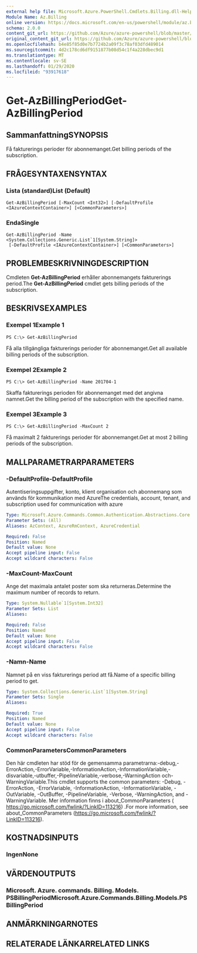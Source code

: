 ```yaml
---
external help file: Microsoft.Azure.PowerShell.Cmdlets.Billing.dll-Help.xml
Module Name: Az.Billing
online version: https://docs.microsoft.com/en-us/powershell/module/az.billing/get-azbillingperiod
schema: 2.0.0
content_git_url: https://github.com/Azure/azure-powershell/blob/master/src/Billing/Billing/help/Get-AzBillingPeriod.md
original_content_git_url: https://github.com/Azure/azure-powershell/blob/master/src/Billing/Billing/help/Get-AzBillingPeriod.md
ms.openlocfilehash: b4e85f85d0e7b7724b2a09f3c78af03dfd489014
ms.sourcegitcommit: 4d2c178cd6df9151877b08d54c1f4a228dbec9d1
ms.translationtype: MT
ms.contentlocale: sv-SE
ms.lasthandoff: 01/29/2020
ms.locfileid: "93917618"
---
```

# <span data-ttu-id="12bde-101">Get-AzBillingPeriod</span><span class="sxs-lookup"><span data-stu-id="12bde-101">Get-AzBillingPeriod</span></span>

## <span data-ttu-id="12bde-102">Sammanfattning</span><span class="sxs-lookup"><span data-stu-id="12bde-102">SYNOPSIS</span></span>
<span data-ttu-id="12bde-103">Få fakturerings perioder för abonnemanget.</span><span class="sxs-lookup"><span data-stu-id="12bde-103">Get billing periods of the subscription.</span></span>

## <span data-ttu-id="12bde-104">FRÅGESYNTAXEN</span><span class="sxs-lookup"><span data-stu-id="12bde-104">SYNTAX</span></span>

### <span data-ttu-id="12bde-105">Lista (standard)</span><span class="sxs-lookup"><span data-stu-id="12bde-105">List (Default)</span></span>
```
Get-AzBillingPeriod [-MaxCount <Int32>] [-DefaultProfile <IAzureContextContainer>] [<CommonParameters>]
```

### <span data-ttu-id="12bde-106">Enda</span><span class="sxs-lookup"><span data-stu-id="12bde-106">Single</span></span>
```
Get-AzBillingPeriod -Name <System.Collections.Generic.List`1[System.String]>
 [-DefaultProfile <IAzureContextContainer>] [<CommonParameters>]
```

## <span data-ttu-id="12bde-107">PROBLEMBESKRIVNING</span><span class="sxs-lookup"><span data-stu-id="12bde-107">DESCRIPTION</span></span>
<span data-ttu-id="12bde-108">Cmdleten **Get-AzBillingPeriod** erhåller abonnemangets fakturerings period.</span><span class="sxs-lookup"><span data-stu-id="12bde-108">The **Get-AzBillingPeriod** cmdlet gets billing periods of the subscription.</span></span>

## <span data-ttu-id="12bde-109">BESKRIVS</span><span class="sxs-lookup"><span data-stu-id="12bde-109">EXAMPLES</span></span>

### <span data-ttu-id="12bde-110">Exempel 1</span><span class="sxs-lookup"><span data-stu-id="12bde-110">Example 1</span></span>
```
PS C:\> Get-AzBillingPeriod
```

<span data-ttu-id="12bde-111">Få alla tillgängliga fakturerings perioder för abonnemanget.</span><span class="sxs-lookup"><span data-stu-id="12bde-111">Get all available billing periods of the subscription.</span></span>

### <span data-ttu-id="12bde-112">Exempel 2</span><span class="sxs-lookup"><span data-stu-id="12bde-112">Example 2</span></span>
```
PS C:\> Get-AzBillingPeriod -Name 201704-1
```

<span data-ttu-id="12bde-113">Skaffa fakturerings perioden för abonnemanget med det angivna namnet.</span><span class="sxs-lookup"><span data-stu-id="12bde-113">Get the billing period of the subscription with the specified name.</span></span>

### <span data-ttu-id="12bde-114">Exempel 3</span><span class="sxs-lookup"><span data-stu-id="12bde-114">Example 3</span></span>
```
PS C:\> Get-AzBillingPeriod -MaxCount 2
```

<span data-ttu-id="12bde-115">Få maximalt 2 fakturerings perioder för abonnemanget.</span><span class="sxs-lookup"><span data-stu-id="12bde-115">Get at most 2 billing periods of the subscription.</span></span>

## <span data-ttu-id="12bde-116">MALLPARAMETRAR</span><span class="sxs-lookup"><span data-stu-id="12bde-116">PARAMETERS</span></span>

### <span data-ttu-id="12bde-117">-DefaultProfile</span><span class="sxs-lookup"><span data-stu-id="12bde-117">-DefaultProfile</span></span>
<span data-ttu-id="12bde-118">Autentiseringsuppgifter, konto, klient organisation och abonnemang som används för kommunikation med Azure</span><span class="sxs-lookup"><span data-stu-id="12bde-118">The credentials, account, tenant, and subscription used for communication with azure</span></span>

```yaml
Type: Microsoft.Azure.Commands.Common.Authentication.Abstractions.Core.IAzureContextContainer
Parameter Sets: (All)
Aliases: AzContext, AzureRmContext, AzureCredential

Required: False
Position: Named
Default value: None
Accept pipeline input: False
Accept wildcard characters: False
```

### <span data-ttu-id="12bde-119">-MaxCount</span><span class="sxs-lookup"><span data-stu-id="12bde-119">-MaxCount</span></span>
<span data-ttu-id="12bde-120">Ange det maximala antalet poster som ska returneras.</span><span class="sxs-lookup"><span data-stu-id="12bde-120">Determine the maximum number of records to return.</span></span>

```yaml
Type: System.Nullable`1[System.Int32]
Parameter Sets: List
Aliases:

Required: False
Position: Named
Default value: None
Accept pipeline input: False
Accept wildcard characters: False
```

### <span data-ttu-id="12bde-121">-Namn</span><span class="sxs-lookup"><span data-stu-id="12bde-121">-Name</span></span>
<span data-ttu-id="12bde-122">Namnet på en viss fakturerings period att få.</span><span class="sxs-lookup"><span data-stu-id="12bde-122">Name of a specific billing period to get.</span></span>

```yaml
Type: System.Collections.Generic.List`1[System.String]
Parameter Sets: Single
Aliases:

Required: True
Position: Named
Default value: None
Accept pipeline input: False
Accept wildcard characters: False
```

### <span data-ttu-id="12bde-123">CommonParameters</span><span class="sxs-lookup"><span data-stu-id="12bde-123">CommonParameters</span></span>
<span data-ttu-id="12bde-124">Den här cmdleten har stöd för de gemensamma parametrarna:-debug,-ErrorAction,-ErrorVariable,-InformationAction,-InformationVariable,-disvariable,-utbuffer,-PipelineVariable,-verbose,-WarningAction och-WarningVariable.</span><span class="sxs-lookup"><span data-stu-id="12bde-124">This cmdlet supports the common parameters: -Debug, -ErrorAction, -ErrorVariable, -InformationAction, -InformationVariable, -OutVariable, -OutBuffer, -PipelineVariable, -Verbose, -WarningAction, and -WarningVariable.</span></span> <span data-ttu-id="12bde-125">Mer information finns i about_CommonParameters ( https://go.microsoft.com/fwlink/?LinkID=113216) .</span><span class="sxs-lookup"><span data-stu-id="12bde-125">For more information, see about_CommonParameters (https://go.microsoft.com/fwlink/?LinkID=113216).</span></span>

## <span data-ttu-id="12bde-126">KOSTNADS</span><span class="sxs-lookup"><span data-stu-id="12bde-126">INPUTS</span></span>

### <span data-ttu-id="12bde-127">Ingen</span><span class="sxs-lookup"><span data-stu-id="12bde-127">None</span></span>

## <span data-ttu-id="12bde-128">VÄRDEN</span><span class="sxs-lookup"><span data-stu-id="12bde-128">OUTPUTS</span></span>

### <span data-ttu-id="12bde-129">Microsoft. Azure. commands. Billing. Models. PSBillingPeriod</span><span class="sxs-lookup"><span data-stu-id="12bde-129">Microsoft.Azure.Commands.Billing.Models.PSBillingPeriod</span></span>

## <span data-ttu-id="12bde-130">ANMÄRKNINGAR</span><span class="sxs-lookup"><span data-stu-id="12bde-130">NOTES</span></span>

## <span data-ttu-id="12bde-131">RELATERADE LÄNKAR</span><span class="sxs-lookup"><span data-stu-id="12bde-131">RELATED LINKS</span></span>
